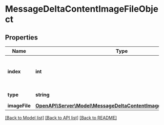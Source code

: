 # MessageDeltaContentImageFileObject

## Properties
Name | Type | Description | Notes
------------ | ------------- | ------------- | -------------
**index** | **int** | The index of the content part in the message. | 
**type** | **string** | Always &#x60;image_file&#x60;. | 
**imageFile** | [**OpenAPI\Server\Model\MessageDeltaContentImageFileObjectImageFile**](MessageDeltaContentImageFileObjectImageFile.md) |  | [optional] 

[[Back to Model list]](../README.md#documentation-for-models) [[Back to API list]](../README.md#documentation-for-api-endpoints) [[Back to README]](../README.md)


